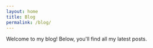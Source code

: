 ```yaml
---
layout: home
title: Blog
permalink: /blog/
---
```


Welcome to my blog! Below, you'll find all my latest posts.